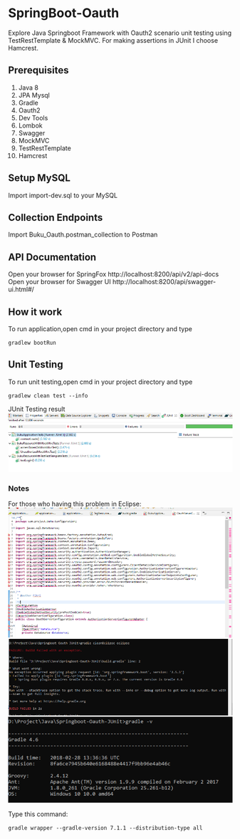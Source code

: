 # SpringBoot-Oauth

Explore Java Springboot Framework with Oauth2 scenario unit testing using TestRestTemplate & MockMVC. For making assertions in JUnit I choose Hamcrest.

## Prerequisites
1. Java 8
2. JPA Mysql
3. Gradle
4. Oauth2 
5. Dev Tools 
6. Lombok 
7. Swagger
8. MockMVC
9. TestRestTemplate
10. Hamcrest

## Setup MySQL
Import import-dev.sql to your MySQL

## Collection Endpoints
Import Buku_Oauth.postman_collection to Postman

## API Documentation
Open your browser for SpringFox http://localhost:8200/api/v2/api-docs
Open your browser for Swagger UI http://localhost:8200/api/swagger-ui.html#/

## How it work
To run application,open cmd in your project directory and type
```
gradlew bootRun
```

## Unit Testing
To run unit testing,open cmd in your project directory and type
```
gradlew clean test --info
```

JUnit Testing result
![Alt text](asset/unit_test.PNG?raw=true "JUnit Testing result")

### Notes
For those who having this problem in Eclipse:
![Alt text](asset/gradle_eclipse_error.PNG?raw=true "Gradle Eclipse Error")
![Alt text](asset/gradle_eclipse.PNG?raw=true "Gradle Eclipse Error")
![Alt text](asset/gradle_check_version.PNG?raw=true "Gradle command check version")

Type this command:
```
gradle wrapper --gradle-version 7.1.1 --distribution-type all
```
